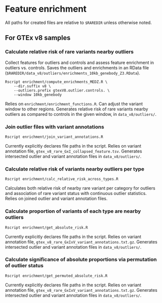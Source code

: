 Feature enrichment
====================

All paths for created files are relative to `$RAREDIR` unless otherwise noted.

For GTEx v8 samples
-------------------

### Calculate relative risk of rare variants nearby outliers
Collect features for outliers and controls and assess feature enrichment in outliers vs. controls.
Saves the outliers and enrichments in an RData file (`$RAREDIR/data_v8/outliers/enrichments_10kb_genebody_Z3.RData`).
```
Rscript enrichment/compute_enrichments_MEDZ.R \
	--dir.suffix v8 \
	--outliers.prefix gtexV8.outlier.controls. \
	--window 10kb_genebody
```
Relies on `enrichment/enrichment_functions.R`. Can adjust the variant window to other regions. Generates relative risk of rare variants nearby outliers as compared to controls in the given window, in `data_v8/outliers/`.

### Join outlier files with variant annotations
```
Rscript enrichment/join_variant_annotations.R
```
Currently explicitly declares file paths in the script. Relies on variant annotation file, `gtex_v8_rare_GxI_collapsed_feature.tsv`. Generates intersected outlier and variant annotation files in `data_v8/outliers/`.

### Calculate relative risk of variants nearby outliers per type
```
Rscript enrichment/calc_relative_risk_across_types.R
```
Calculates both relative risk of nearby rare variant per category for outliers and association of rare variant status with continuous outlier statistics. Relies on joined outlier and variant annotation files.

### Calculate proportion of variants of each type are nearby outliers
```
Rscript enrichment/get_absolute_risk.R
```
Currently explicitly declares file paths in the script. Relies on variant annotation file, `gtex_v8_rare_GxIxV_variant_annotations.txt.gz`. Generates intersected outlier and variant annotation files in `data_v8/outliers/`.

### Calculate significance of absolute proportions via permutation of outlier status
```
Rscript enrichment/get_permuted_absolute_risk.R
```
Currently explicitly declares file paths in the script. Relies on variant annotation file, `gtex_v8_rare_GxIxV_variant_annotations.txt.gz`. Generates intersected outlier and variant annotation files in `data_v8/outliers/`.




